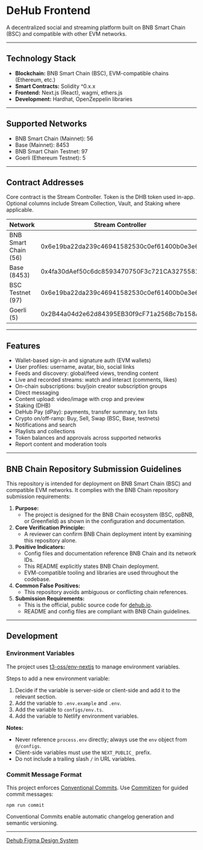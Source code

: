 
# DeHub Frontend

A decentralized social and streaming platform built on BNB Smart Chain (BSC) and compatible with other EVM networks.

---

## Technology Stack

- **Blockchain:** BNB Smart Chain (BSC), EVM-compatible chains (Ethereum, etc.)
- **Smart Contracts:** Solidity ^0.x.x
- **Frontend:** Next.js (React), wagmi, ethers.js
- **Development:** Hardhat, OpenZeppelin libraries

---

## Supported Networks

- BNB Smart Chain (Mainnet): 56
- Base (Mainnet): 8453
- BNB Smart Chain Testnet: 97
- Goerli (Ethereum Testnet): 5

---

## Contract Addresses

Core contract is the Stream Controller. Token is the DHB token used in-app. Optional columns include Stream Collection, Vault, and Staking where applicable.

| Network                | Stream Controller                         | Stream Collection                          | Vault                                     | Token (DHB)                               | Staking (if any)                          |
|------------------------|-------------------------------------------|--------------------------------------------|-------------------------------------------|-------------------------------------------|-------------------------------------------|
| BNB Smart Chain (56)   | 0x6e19ba22da239c46941582530c0ef61400b0e3e6 | 0x1065F5922a336C75623B55D22c4a0C760efCe947 | 0xfBA69f9a77CAB5892D568144397DC6A2068EceD3 | 0x680D3113caf77B61b510f332D5Ef4cf5b41A761D | 0x26d2Cd7763106FDcE443faDD36163E2ad33A76E6 |
| Base (8453)            | 0x4fa30dAef50c6dc8593470750F3c721CA3275581 | 0x9f8012074d27F8596C0E5038477ACB52057BC934 | —                                         | 0xD20ab1015f6a2De4a6FdDEbAB270113F689c2F7c | —                                         |
| BSC Testnet (97)       | 0x6e19ba22da239c46941582530c0ef61400b0e3e6 | 0xfdFe40A30416e0aEcF4814d1d140e027253c00c7 | 0xc90f5CbB3bb3e9a181b8Fed7d8a4835B291b7c9F | 0x06EdA7889330031a8417f46e4C771C628c0b6418 | —                                         |
| Goerli (5)             | 0x2B44a04d2e62d84395EB30f9cF71a256Bc7b158A | 0xfdFe40A30416e0aEcF4814d1d140e027253c00c7 | 0x067e7613BFe063A778D1799A58Ee78419A0d9B73 | 0x0F0fBE6FB65AaCE87D84f599924f6524b4F8d858 | —                                         |

---

## Features

- Wallet-based sign-in and signature auth (EVM wallets)
- User profiles: username, avatar, bio, social links
- Feeds and discovery: global/feed views, trending content
- Live and recorded streams: watch and interact (comments, likes)
- On-chain subscriptions: buy/join creator subscription groups
- Direct messaging
- Content upload: video/image with crop and preview
- Staking (DHB)
- DeHub Pay (dPay): payments, transfer summary, txn lists
- Crypto on/off-ramp: Buy, Sell, Swap (BSC, Base, testnets)
- Notifications and search
- Playlists and collections
- Token balances and approvals across supported networks
- Report content and moderation tools

---

## BNB Chain Repository Submission Guidelines

This repository is intended for deployment on BNB Smart Chain (BSC) and compatible EVM networks. It complies with the BNB Chain repository submission requirements:

1. **Purpose:**
	- The project is designed for the BNB Chain ecosystem (BSC, opBNB, or Greenfield) as shown in the configuration and documentation.
2. **Core Verification Principle:**
	- A reviewer can confirm BNB Chain deployment intent by examining this repository alone.
3. **Positive Indicators:**
	- Config files and documentation reference BNB Chain and its network IDs.
	- This README explicitly states BNB Chain deployment.
	- EVM-compatible tooling and libraries are used throughout the codebase.
4. **Common False Positives:**
	- This repository avoids ambiguous or conflicting chain references.
5. **Submission Requirements:**
	- This is the official, public source code for [dehub.io](https://dehub.io).
	- README and config files are compliant with BNB Chain guidelines.

---

## Development

### Environment Variables

The project uses [t3-oss/env-nextjs](https://github.com/t3-oss/env-nextjs) to manage environment variables.

Steps to add a new environment variable:

1. Decide if the variable is server-side or client-side and add it to the relevant section.
2. Add the variable to `.env.example` and `.env`.
3. Add the variable to `configs/env.ts`.
4. Add the variable to Netlify environment variables.

**Notes:**
- Never reference `process.env` directly; always use the `env` object from `@/configs`.
- Client-side variables must use the `NEXT_PUBLIC_` prefix.
- Do not include a trailing slash `/` in URL variables.

### Commit Message Format

This project enforces [Conventional Commits](https://www.conventionalcommits.org/). Use [Commitizen](https://github.com/commitizen/cz-cli) for guided commit messages:

```shell
npm run commit
```

Conventional Commits enable automatic changelog generation and semantic versioning.

---

[Dehub Figma Design System](https://www.figma.com/design/vQyUQzckQ7rQzRYpwBqgaL/Dehub-Design-System)
